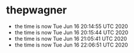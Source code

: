 # thepwagner

* the time is now Tue Jun 16 20:14:55 UTC 2020
* the time is now Tue Jun 16 20:15:44 UTC 2020
* the time is now Tue Jun 16 21:05:41 UTC 2020
* the time is now Tue Jun 16 22:06:51 UTC 2020
